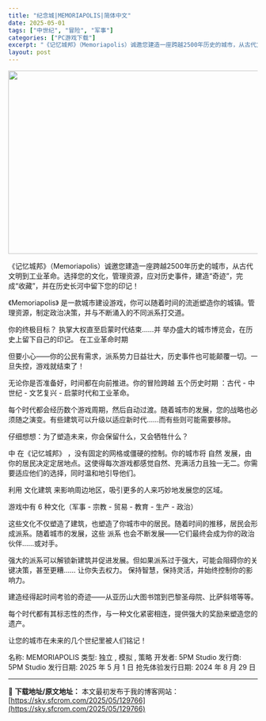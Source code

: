 ```yaml
---
title: "纪念城|MEMORIAPOLIS|简体中文"
date: 2025-05-01
tags: ["中世纪", "冒险", "军事"]
categories: ["PC游戏下载"]
excerpt: "《记忆城邦》（Memoriapolis）诚邀您建造一座跨越2500年历史的城市，从古代文明到工业革命。选择您的文化，管理资源，应对历史事件，建造“奇迹”，完成“收藏”，并在历史长河中留下您的印记！ 《Memoriapolis》 是一款城市建设游戏，你可以随着时间的流逝塑造你的城镇。管理资源，制定政治&hellip;"
layout: post
---
```


<img class="aligncenter size-full wp-image-129767" src="https://sky.sfcrom.com/wp-content/uploads/2025/05/2025050110560470.webp" alt="" width="660" height="370" />

《记忆城邦》（Memoriapolis）诚邀您建造一座跨越2500年历史的城市，从古代文明到工业革命。选择您的文化，管理资源，应对历史事件，建造“奇迹”，完成“收藏”，并在历史长河中留下您的印记！

《Memoriapolis》 是一款城市建设游戏，你可以随着时间的流逝塑造你的城镇。管理资源，制定政治决策，并与不断涌入的不同派系打交道。

你的终极目标？ 执掌大权直至启蒙时代结束……并 举办盛大的城市博览会，在历史上留下自己的印记。 在工业革命时期

但要小心——你的公民有需求，派系势力日益壮大，历史事件也可能颠覆一切。一旦失控，游戏就结束了！

无论你是否准备好，时间都在向前推进。你的冒险跨越 五个历史时期 ：古代 - 中世纪 - 文艺复兴 - 启蒙时代和工业革命。

每个时代都会经历数个游戏周期，然后自动过渡。随着城市的发展，您的战略也必须随之演变。有些建筑可以升级以适应新时代……而有些则可能需要移除。

仔细想想：为了塑造未来，你会保留什么，又会牺牲什么？

中 在《记忆城邦》 ，没有固定的网格或僵硬的控制。你的城市将 自然 发展，由你的居民决定定居地点。这使得每次游戏都感觉自然、充满活力且独一无二。你需要适应他们的选择，同时温和地引导他们。

利用 文化建筑 来影响周边地区，吸引更多的人来巧妙地发展您的区域。

游戏中有 6 种文化（军事 - 宗教 - 贸易 - 教育 - 生产 - 政治）

这些文化不仅塑造了建筑，也塑造了你城市中的居民。随着时间的推移，居民会形成派系。随着城市的发展，这些 派系 也会不断发展——它们最终会成为你的政治伙伴……或对手。

强大的派系可以解锁新建筑并促进发展。但如果派系过于强大，可能会阻碍你的关键决策，甚至更糟…… 让你失去权力。 保持智慧，保持灵活，并始终控制你的影响力。

建造经得起时间考验的奇迹——从亚历山大图书馆到巴黎圣母院、比萨斜塔等等。

每个时代都有其标志性的杰作，与一种文化紧密相连，提供强大的奖励来塑造您的遗产。

让您的城市在未来的几个世纪里被人们铭记！

名称: MEMORIAPOLIS
类型: 独立 , 模拟 , 策略
开发者: 5PM Studio
发行商: 5PM Studio
发行日期: 2025 年 5 月 1 日
抢先体验发行日期: 2024 年 8 月 29 日

---
📖 **下载地址/原文地址：** 本文最初发布于我的博客网站：[https://sky.sfcrom.com/2025/05/129766](https://sky.sfcrom.com/2025/05/129766)
